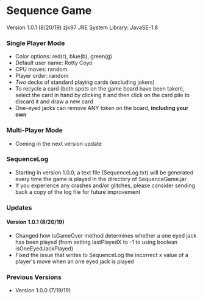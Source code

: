 # Sequence Game
Version 1.0.1 (8/20/19)
zjk97
JRE System Library: JavaSE-1.8

### Single Player Mode
- Color options: red(r), blue(b), green(g)
- Default user name: Rotty Coyo
- CPU moves: random
- Player order: random
- _Two_ decks of standard playing cards (excluding jokers)
- To recycle a card (both spots on the game board have been taken), select the card in hand by clicking it and then click on the card pile to discard it and draw a new card
- One-eyed jacks can remove ANY token on the board, **including your own**

### Multi-Player Mode
- Coming in the next version update

### SequenceLog
- Starting in version 1.0.0, a text file (SequenceLog<timestamp>.txt) will be generated every time the game is played in the directory of SequenceGame.jar
- If you experience any crashes and/or glitches, please consider sending back a copy of the log file for future improvement

### Updates
#### Version 1.0.1 (8/20/19)
- Changed how isGameOver method determines whether a one eyed jack has been played (from setting lastPlayedX to -1 to using boolean isOneEyedJackPlayed)
- Fixed the issue that writes to SequenceLog the incorrect x value of a player's move when an one eyed jack is played

### Previous Versions
- Version 1.0.0 (7/19/19)